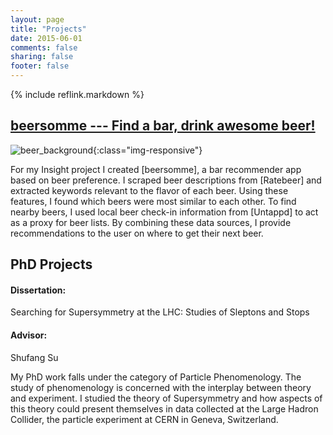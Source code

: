 ```yaml
---
layout: page
title: "Projects"
date: 2015-06-01
comments: false
sharing: false
footer: false
---
```


{% include reflink.markdown %}

<h2><a href="/projects/beersomme">beersomme --- Find a bar, drink awesome beer!</a></h2>

![beer_background](/images/beer_background.jpg){:class="img-responsive"}

For my Insight project I created [beersomme],
 a bar recommender app based on beer preference. 
I scraped beer descriptions from [Ratebeer] and extracted keywords relevant to the flavor of each beer.  Using these features, I found which beers were most similar to each other. 
To find nearby beers, I used local beer check-in information from [Untappd] to act as a proxy for beer lists.
By combining these data sources, I provide recommendations to the user on where to get their next beer.


## PhD Projects

#### Dissertation:
Searching for Supersymmetry at the LHC: Studies of Sleptons and Stops

#### Advisor:
Shufang Su

My PhD work falls under the category of Particle Phenomenology. The study of phenomenology is concerned with the interplay between theory and experiment.  I studied the theory of Supersymmetry and how aspects of this theory could present themselves in data collected at the Large Hadron Collider, the particle experiment at CERN in Geneva, Switzerland.

